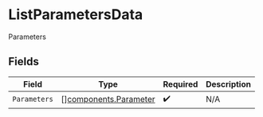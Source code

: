 # ListParametersData

Parameters


## Fields

| Field                                                          | Type                                                           | Required                                                       | Description                                                    |
| -------------------------------------------------------------- | -------------------------------------------------------------- | -------------------------------------------------------------- | -------------------------------------------------------------- |
| `Parameters`                                                   | [][components.Parameter](../../models/components/parameter.md) | :heavy_check_mark:                                             | N/A                                                            |